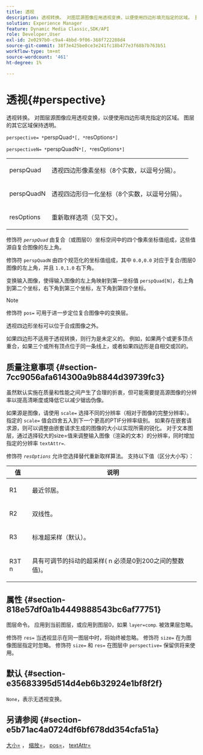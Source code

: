 ```yaml
---
title: 透视
description: 透视转换。 对图层源图像应用透视变换，以便使用四边形填充指定的区域。 图层的其它区域保持透明。
solution: Experience Manager
feature: Dynamic Media Classic,SDK/API
role: Developer,User
exl-id: 2e0297b0-c9a4-4bbd-9f06-368f722288d4
source-git-commit: 38f3e425be0ce3e241fc18b477e3f68b7b763b51
workflow-type: tm+mt
source-wordcount: '461'
ht-degree: 1%

---
```


# 透视{#perspective}

透视转换。 对图层源图像应用透视变换，以便使用四边形填充指定的区域。 图层的其它区域保持透明。

`perspective= *`perspQuad`*[, *`resOptions`*]`

`perspectiveN= *`perspQuadN`*[, *`resOptions`*]`

<table id="simpletable_4BD38BBF53964F7D97B9E58914C97B3F"> 
 <tr class="strow"> 
  <td class="stentry"> <p><span class="varname"> perspQuad</span> </p></td> 
  <td class="stentry"> <p>透视四边形像素坐标（8个实数，以逗号分隔）。 </p></td> 
 </tr> 
 <tr class="strow"> 
  <td class="stentry"> <p><span class="varname"> perspQuadN</span> </p></td> 
  <td class="stentry"> <p>透视四边形归一化坐标（8个实数，以逗号分隔）。 </p></td> 
 </tr> 
 <tr class="strow"> 
  <td class="stentry"> <p><span class="varname"> resOptions</span> </p></td> 
  <td class="stentry"> <p>重新取样选项（见下文）。 </p></td> 
 </tr> 
</table>

修饰符 *`perspQuad`* 由复合（或图层0）坐标空间中的四个像素坐标值组成，这些值源自复合图像的左上角。

修饰符 `perspQuadN` 由四个规范化的坐标值组成，其中 `0.0,0.0` 对应于复合/图层0图像的左上角，并且 `1.0,1.0` 右下角。

变换输入图像，使得输入图像的左上角映射到第一坐标值 `perspQuad[N]`，右上角到第二个坐标，右下角到第三个坐标，左下角到第四个坐标。

>[!NOTE]
>
>修饰符 `pos=` 可用于进一步定位复合图像中的变换层。

透视四边形坐标可以位于合成图像之外。

如果四边形不适用于透视转换，则行为是未定义的。 例如，如果两个或更多顶点重合，如果三个或所有顶点位于同一条线上，或者如果四边形是自相交或凹的。

## 质量注意事项 {#section-7cc9056afa614300a9b8844d39739fc3}

虽然默认实施在质量和性能之间产生了合理的折衷，但可能需要提高源图像的分辨率以提高清晰度或降低它以减少锯齿伪像。

如果源是图像，请使用 `scale=` 选择不同的分辨率（相对于图像的完整分辨率）。 指定的 `scale=` 值会四舍五入到下一个更高的PTIF分辨率级别。 如果存在嵌套请求源，则可以调整由嵌套请求生成的图像的大小以实现所需的锐化。 对于文本图层，通过选择较大的size=值来调整输入图像（渲染的文本）的分辨率，同时增加指定的分辨率 `textAttr=`.

修饰符 *`resOptions`* 允许您选择替代重新取样算法。 支持以下值（区分大小写）：

<table id="table_0F20007986324E228096888ED37219C0"> 
 <thead> 
  <tr> 
   <th class="entry"> <b> 值</b> </th> 
   <th class="entry"> <b> 说明</b> </th> 
  </tr> 
 </thead>
 <tbody> 
  <tr> 
   <td> <p> <span class="codeph"> R1</span> </p> </td> 
   <td> <p> 最近邻居。 </p> </td> 
  </tr> 
  <tr> 
   <td> <p> <span class="codeph"> R2</span> </p> </td> 
   <td> <p> 双线性。 </p> </td> 
  </tr> 
  <tr> 
   <td> <p> <span class="codeph"> R3</span> </p> </td> 
   <td> <p> 标准超采样（默认）。 </p> </td> 
  </tr> 
  <tr> 
   <td> <p> <span class="codeph">R3T<span class="varname"> n</span></span> </p> </td> 
   <td> <p> 具有可调节的抖动的超采样(<span class="varname"> n</span> 必须是0到200之间的整数值)。 </p> </td> 
  </tr> 
 </tbody> 
</table>

## 属性 {#section-818e57df0a1b4449888543bc6af77751}

图层命令。 应用到当前图层，或应用到图层0，如果 `layer=comp`. 被效果层忽略。

修饰符 `res=` 当透视显示在同一图层中时，将始终被忽略。 修饰符 `size=` 在为图像图层指定时忽略。 修饰符 `size=` 和 `res=` 在图层中 `perspective=` 保留供将来使用。

## 默认 {#section-e35683395d514d4eb6b32924e1bf8f2f}

`None`，表示无透视变换。

## 另请参阅 {#section-e5b71ac4a0724df6bf678dd354cfa51a}

[大小=](../../../../../is-api/http-ref/image-serving-api-ref/c-http-protocol-reference/c-data-types/r-size.md#reference-04d383f32c7b4003bed9978cb854747b) ， [缩放=](../../../../../is-api/http-ref/image-serving-api-ref/c-http-protocol-reference/c-command-reference/r-is-http-scale.md#reference-098c30cea1764f189e6f7c7e400cc065)， [pos=](../../../../../is-api/http-ref/image-serving-api-ref/c-http-protocol-reference/c-command-reference/r-pos.md#reference-65de948f4b404f1182b22119ca332143)， [textAttr=](../../../../../is-api/http-ref/image-serving-api-ref/c-http-protocol-reference/c-command-reference/r-textattr.md#reference-ff00484fa3244286abeff34911f7ec0d)
